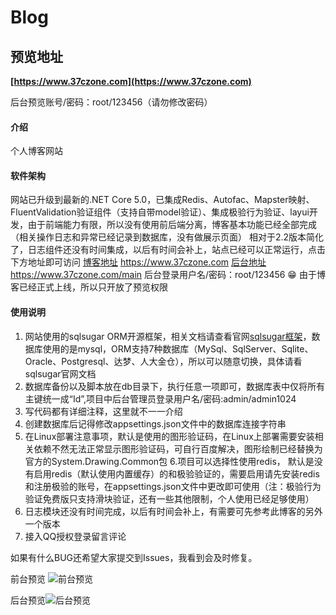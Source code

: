 # Blog

## 预览地址
 **[https://www.37czone.com](https://www.37czone.com)** 

后台预览账号/密码：root/123456（请勿修改密码）

#### 介绍
个人博客网站

#### 软件架构
网站已升级到最新的.NET Core 5.0，已集成Redis、Autofac、Mapster映射、FluentValidation验证组件（支持自带model验证）、集成极验行为验证、layui开发，由于前端能力有限，所以没有使用前后端分离，博客基本功能已经全部完成（相关操作日志和异常已经记录到数据库，没有做展示页面）
相对于2.2版本简化了，日志组件还没有时间集成，以后有时间会补上，站点已经可以正常运行，点击下方地址即可访问
[博客地址](https://www.37czone.com) https://www.37czone.com
[后台地址](https://[输入链接说明](https://www.37czone.com/main)) https://www.37czone.com/main
后台登录用户名/密码：root/123456
 :grin: 由于博客已经正式上线，所以只开放了预览权限


#### 使用说明

1. 网站使用的sqlsugar ORM开源框架，相关文档请查看官网[sqlsugar框架](http://www.codeisbug.com/)，数据库使用的是mysql，ORM支持7种数据库（MySql、SqlServer、Sqlite、Oracle、Postgresql、达梦、人大金仓），所以可以随意切换，具体请看sqlsugar官网文档
2. 数据库备份以及脚本放在db目录下，执行任意一项即可，数据库表中仅将所有主键统一成“Id”,项目中后台管理员登录用户名/密码:admin/admin1024
3. 写代码都有详细注释，这里就不一一介绍
4. 创建数据库后记得修改appsettings.json文件中的数据库连接字符串
5. 在Linux部署注意事项，默认是使用的图形验证码，在Linux上部署需要安装相关依赖不然无法正常显示图形验证码，可自行百度解决，图形绘制已经替换为官方的System.Drawing.Common包
6.项目可以选择性使用redis， 默认是没有启用redis（默认使用内置缓存）的和极验验证的，需要启用请先安装redis和注册极验的账号，在appsettings.json文件中更改即可使用（注：极验行为验证免费版只支持滑块验证，还有一些其他限制，个人使用已经足够使用）
7. 日志模块还没有时间完成，以后有时间会补上，有需要可先参考此博客的另外一个版本
8. 接入QQ授权登录留言评论

如果有什么BUG还希望大家提交到Issues，我看到会及时修复。

前台预览
![前台预览](https://images.gitee.com/uploads/images/2019/0122/094841_7b096768_967952.png "37℃空间-个人博客.png")

后台预览![后台预览](https://images.gitee.com/uploads/images/2019/0122/095015_2d0d64ad_967952.png "后台管理系统.png")

